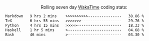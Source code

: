 <p align="center">Rolling seven day <a href="https://wakatime.com/@syrkis"/>WakaTime</a> coding stats:</p>
<!--START_SECTION:waka-->

```txt
Markdown   9 hrs 2 mins    >>>>>>>>>>---------------   38.86 %
TeX        6 hrs 55 mins   >>>>>>>------------------   29.76 %
Python     4 hrs 15 mins   >>>>>--------------------   18.33 %
Haskell    1 hr 5 mins     >------------------------   04.68 %
Bash       46 mins         >------------------------   03.30 %
```

<!--END_SECTION:waka-->
